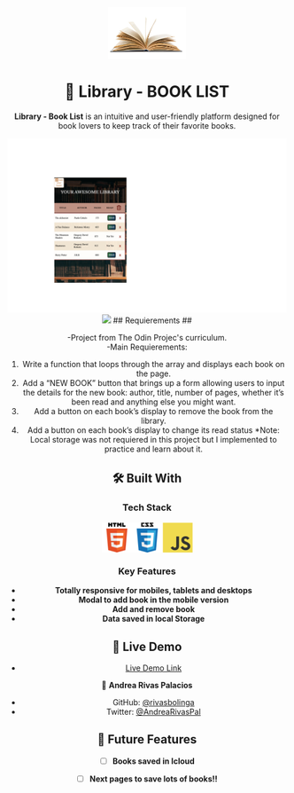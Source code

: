 
<div align="center">
  <img src="./img/cf929df3b4640fa9e3893c370d8448cf0ffe7fbf.jpg" alt="logo" width="140"  height="auto"  />
  <br/>



# 📖 Library - BOOK LIST <a name="about-project"></a>


**Library - Book List** is an intuitive and user-friendly platform designed for book lovers to keep track of their favorite books. 
  
<img src="./img/mobile-v-library.png" alt="screenshot" width="650"  height="auto">

<img src="./img/Screenshot 2023-01-15 at 11.50.31.png" width="740"  height="auto">
</ div>
## Requierements ##

-Project from The Odin Projec's curriculum. 
  <br/>-Main Requierements:
  1. Write a function that loops through the array and displays each book on the page. 
  2. Add a “NEW BOOK” button that brings up a form allowing users to input the details for the new book: author, title, number of pages, whether it’s been read and anything else you might want.
  3. Add a button on each book’s display to remove the book from the library.
  4. Add a button on each book’s display to change its read status
*Note: Local storage was not requiered in this project but I implemented to practice and learn about it.

## 🛠 Built With <a name="built-with"></a>

### Tech Stack <a name="tech-stack"></a>

<a href="https://www.w3.org/html/" target="_blank"><img align="center" src="https://raw.githubusercontent.com/devicons/devicon/master/icons/html5/html5-original-wordmark.svg" alt="html5" width="55" height="55"/></a><a href="https://www.w3schools.com/css/" target="_blank"><img align="center" src="https://raw.githubusercontent.com/devicons/devicon/master/icons/css3/css3-original-wordmark.svg" alt="css3" width="55" height="55"/></a><a href="https://developer.mozilla.org/en-US/docs/Web/JavaScript" target="_blank" rel="noreferrer"><img align="center" src="https://raw.githubusercontent.com/devicons/devicon/master/icons/javascript/javascript-original.svg" alt="javascript" width="55" height="55"/></a>

### Key Features <a name="key-features"></a>


- **Totally responsive for mobiles, tablets and desktops**
- **Modal to add book in the mobile version**
- **Add and remove book**
- **Data saved in  local Storage**


## 🚀 Live Demo <a name="live-demo"></a>


- [Live Demo Link](https://rivasbolinga.github.io/Library/)


👤 **Andrea Rivas Palacios**

- GitHub: [@rivasbolinga](https://github.com/rivasbolinga)
- Twitter: [@AndreaRivasPal](https://twitter.com/AndreaRivasPal)


## 🔭 Future Features <a name="future-features"></a>


- [ ] **Books saved in Icloud**
- [ ] **Next pages to save lots of books!!**

